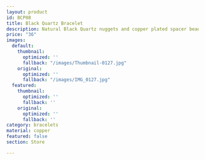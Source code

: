 ```yaml
---
layout: product
id: BCP08
title: Black Quartz Bracelet
description: Natural Black Quartz nuggets and copper plated spacer beads.
price: "36"
images:
  default:
    thumbnail:
      optimized: ''
      fallback: "/images/Thumbnail-0127.jpg"
    original:
      optimized: ''
      fallback: "/images/IMG_0127.jpg"
  featured:
    thumbnail:
      optimized: ''
      fallback: ''
    original:
      optimized: ''
      fallback: ''
category: bracelets
material: copper
featured: false
section: Store

---
```

